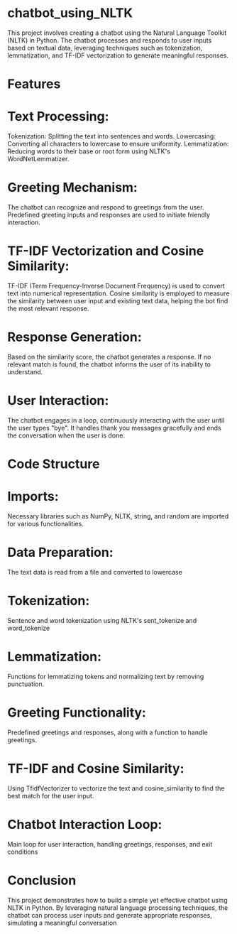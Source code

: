 # chatbot_using_NLTK

This project involves creating a chatbot using the Natural Language Toolkit (NLTK) in Python. The chatbot processes and responds to user inputs based on textual data, leveraging techniques such as tokenization, lemmatization, and TF-IDF vectorization to generate meaningful responses.

# Features
# Text Processing:
Tokenization: Splitting the text into sentences and words.
Lowercasing: Converting all characters to lowercase to ensure uniformity.
Lemmatization: Reducing words to their base or root form using NLTK's WordNetLemmatizer.

# Greeting Mechanism:
The chatbot can recognize and respond to greetings from the user.
Predefined greeting inputs and responses are used to initiate friendly interaction.

# TF-IDF Vectorization and Cosine Similarity:
TF-IDF (Term Frequency-Inverse Document Frequency) is used to convert text into numerical representation.
Cosine similarity is employed to measure the similarity between user input and existing text data, helping the bot find the most relevant response.

# Response Generation:
Based on the similarity score, the chatbot generates a response.
If no relevant match is found, the chatbot informs the user of its inability to understand.

# User Interaction:
The chatbot engages in a loop, continuously interacting with the user until the user types "bye".
It handles thank you messages gracefully and ends the conversation when the user is done.

# Code Structure
# Imports:
Necessary libraries such as NumPy, NLTK, string, and random are imported for various functionalities.

# Data Preparation:
The text data is read from a file and converted to lowercase

# Tokenization:
Sentence and word tokenization using NLTK's sent_tokenize and word_tokenize

# Lemmatization:
Functions for lemmatizing tokens and normalizing text by removing punctuation.

# Greeting Functionality:
Predefined greetings and responses, along with a function to handle greetings.

# TF-IDF and Cosine Similarity:
Using TfidfVectorizer to vectorize the text and cosine_similarity to find the best match for the user input.

# Chatbot Interaction Loop:
Main loop for user interaction, handling greetings, responses, and exit conditions

# Conclusion
This project demonstrates how to build a simple yet effective chatbot using NLTK in Python. By leveraging natural language processing techniques, the chatbot can process user inputs and generate appropriate responses, simulating a meaningful conversation
